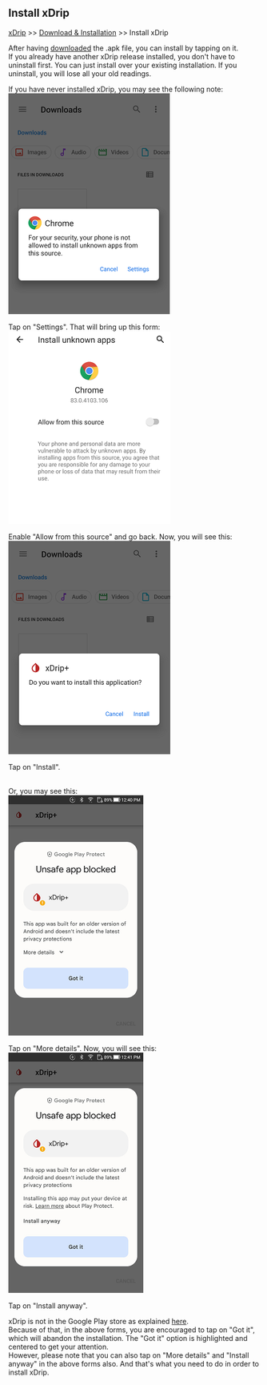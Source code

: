 ## Install xDrip  
[xDrip](../README.md) >> [Download & Installation](./Installation_page.md) >> Install xDrip  
  
After having [downloaded](./Download-xDrip) the .apk file, you can install by tapping on it.  
If you already have another xDrip release installed, you don't have to uninstall first.  You can just install over your existing installation.  If you uninstall, you will lose all your old readings.  
  
If you have never installed xDrip, you may see the following note:  
![](./images/InstallNotAllowed.png)  
  
Tap on "Settings".  That will bring up this form:  
![](./images/AllowFromThisSource.png)  
  
Enable "Allow from this source" and go back.  Now, you will see this:  
![](./images/WantToInstall.png)  
  
Tap on "Install".  
<br/>  
  
Or, you may see this:  
![](./images/UnsafeAppBlocked1.png)  
  
Tap on "More details".  Now, you will see this:  
![](./images/UnsafeAppBlocked2.png)  
  
Tap on "Install anyway".  
  
xDrip is not in the Google Play store as explained [here](./App-store.md).  
Because of that, in the above forms, you are encouraged to tap on "Got it", which will abandon the installation.  The "Got it" option is highlighted and centered to get your attention.  
However, please note that you can also tap on "More details" and "Install anyway" in the above forms also.  And that's what you need to do in order to install xDrip.  
  
  
